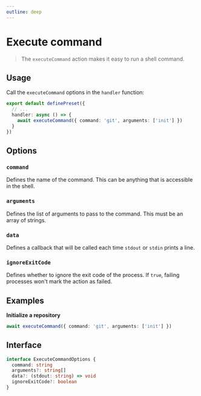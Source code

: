 ```yaml
---
outline: deep
---
```


# Execute command

> The `executeCommand` action makes it easy to run a shell command.

## Usage

Call the `executeCommand` options in the `handler` function:

```ts
export default definePreset({
  // ...
  handler: async () => {
    await executeCommand({ command: 'git', arguments: ['init'] })
  }
})
```

## Options

### `command`

Defines the name of the command. This can be anything that is accessible in the shell.

### `arguments`

Defines the list of arguments to pass to the command. This must be an array of strings.

### `data`

Defines a callback that will be called each time `stdout` or `stdin` prints a line.

### `ignoreExitCode`

Defines whether to ignore the exit code of the process. If `true`, failing processes won't mark the action as failed.

## Examples

**Initialize a repository**

```ts
await executeCommand({ command: 'git', arguments: ['init'] })
```

## Interface

```ts
interface ExecuteCommandOptions {
  command: string
  arguments?: string[]
  data?: (stdout: string) => void
  ignoreExitCode?: boolean
}
```
